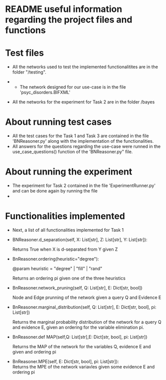 # README useful information regarding the project files and functions

# Test files 

+ All the networks used to test the implemented functionalitites are in the folder "/testing".
+ + The network designed for our use-case is in the file 'psyc_disorders.BIFXML' 

+ All the networks for the experiment for Task 2 are in the folder /bayes


# About running test cases
+ All the test cases for the Task 1  and Task 3 are contained in the file 'BNReasoner.py' along with the implementation of the functionalities.
+ All answers for the questions regarding the use-case were runned in the use_case_questions() function of the 'BNReasoner.py" file.

# About running the experiment
+ The experiment for Task 2 contained in the file 'ExperimentRunner.py' and can be done again by running the file
+ 

# Functionalities implemented
+ Next, a list of all functionalities implemented for Task 1


+ BNReasoner.d_separation(self, X: List[str], Z: List[str], Y: List[str]):

    Returns True when X is d-separated from Y given Z


+ BnReasoner.ordering(heuristic="degree"):    

    @param heuristic = "degree" | "fill" | "rand"
            
    Returns an ordering pi given one of the three heuristics


+ BnReasoner.network_pruning(self, Q: List[str], E: Dict[str, bool])

    Node and Edge prunning of the network given a query Q and Evidence E


+ BnReasoner.marginal_distribution(self, Q: List[str], E: Dict[str, bool], pi: List[str])
    
    Returns the marginal probability distribution of the network for a query Q and evidence E, given an ordering for the variable elimination pi.


+ BnReasoner.def MAP(self,Q: List[str],E: Dict[str, bool], pi: List[str])

    Returns the MAP of the network for the variables Q, evidence E and given and ordering pi

+ BnReasoner.MPE(self, E: Dict[str, bool], pi: List[str]):    
    Returns the MPE of the network variavles given some evidence E and ordering pi



